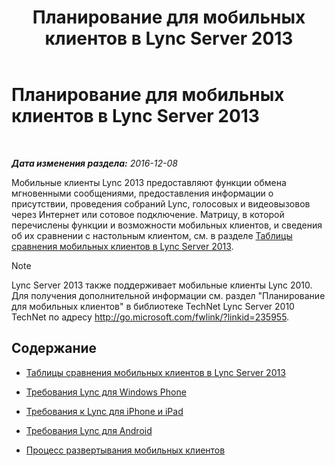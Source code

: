 ﻿---
title: Планирование для мобильных клиентов в Lync Server 2013
TOCTitle: Планирование для мобильных клиентов в Lync Server 2013
ms:assetid: a7b263a4-eeb8-4a04-acc2-0d29d72742cf
ms:mtpsurl: https://technet.microsoft.com/ru-ru/library/Hh690989(v=OCS.15)
ms:contentKeyID: 49310774
ms.date: 12/10/2016
mtps_version: v=OCS.15
ms.translationtype: HT
---

# Планирование для мобильных клиентов в Lync Server 2013

 

_**Дата изменения раздела:** 2016-12-08_

Мобильные клиенты Lync 2013 предоставляют функции обмена мгновенными сообщениями, предоставления информации о присутствии, проведения собраний Lync, голосовых и видеовызовов через Интернет или сотовое подключение. Матрицу, в которой перечислены функции и возможности мобильных клиентов, и сведения об их сравнении с настольным клиентом, см. в разделе [Таблицы сравнения мобильных клиентов в Lync Server 2013](lync-server-2013-mobile-client-comparison-tables.md).

> [!note]  
> Lync Server 2013 также поддерживает мобильные клиенты Lync 2010. Для получения дополнительной информации см. раздел &quot;Планирование для мобильных клиентов&quot; в библиотеке TechNet Lync Server 2010 TechNet по адресу <a href="http://go.microsoft.com/fwlink/?linkid=235955" class="uri">http://go.microsoft.com/fwlink/?linkid=235955</a>.

## Содержание

  - [Таблицы сравнения мобильных клиентов в Lync Server 2013](lync-server-2013-mobile-client-comparison-tables.md)

  - [Требования Lync для Windows Phone](lync-server-2013-lync-for-windows-phone-requirements.md)

  - [Требования к Lync для iPhone и iPad](lync-server-2013-lync-for-iphone-and-ipad-requirements.md)

  - [Требования Lync для Android](lync-server-2013-lync-for-android-requirements.md)

  - [Процесс развертывания мобильных клиентов](lync-server-2013-mobile-client-deployment-process.md)

